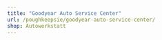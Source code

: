 ```yaml
---
title: "Goodyear Auto Service Center"
url: /poughkeepsie/goodyear-auto-service-center/
shop: Autowerkstatt
---
```

